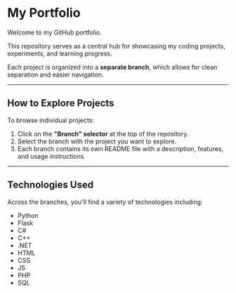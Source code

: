 # My Portfolio

Welcome to my GitHub portfolio. 

This repository serves as a central hub for showcasing my coding projects, experiments, and learning progress.

Each project is organized into a **separate branch**, which allows for clean separation and easier navigation.

---

## How to Explore Projects

To browse individual projects:

1. Click on the **"Branch" selector** at the top of the repository.
2. Select the branch with the project you want to explore.
3. Each branch contains its own README file with a description, features, and usage instructions.

---

## Technologies Used

Across the branches, you'll find a variety of technologies including:

- Python
- Flask
- C#
- C++
- .NET
- HTML
- CSS
- JS
- PHP 
- SQL
